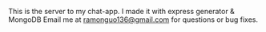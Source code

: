This is the server to my chat-app. I made it with express generator & MongoDB
Email me at ramonguo136@gmail.com for questions or bug fixes.
